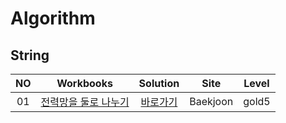 # Algorithm 

## String
|<center>NO|<center>Workbooks|<center>Solution|<center>Site|<center>Level|
|:---:|:---:|:---:|:---:|:---:|
|01|[<center>전력망을 둘로 나누기](https://school.programmers.co.kr/learn/courses/30/lessons/86971)|[<center>바로가기](./Solution/전력망을%20둘로%20나누기)|<center>Baekjoon|<center>gold5|
